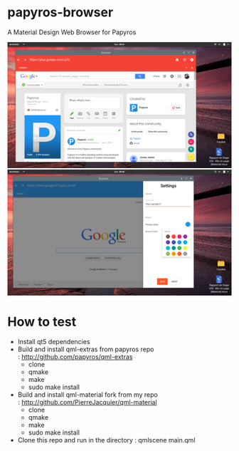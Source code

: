 # papyros-browser

A Material Design Web Browser for Papyros

![Alt text](/papyros-browser-1.png?raw=true "Navigation")
![Alt text](/papyros-browser-2.png?raw=true "Settings")

# How to test

- Install qt5 dependencies
- Build and install qml-extras from papyros repo : http://github.com/papyros/qml-extras
	* clone
	* qmake
	* make
	* sudo make install
- Build and install qml-material fork from my repo : http://github.com/PierreJacquier/qml-material
	* clone
	* qmake
	* make
	* sudo make install
- Clone this repo and run in the directory : qmlscene main.qml 